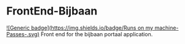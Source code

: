 # FrontEnd-Bijbaan
[![Generic badge](https://img.shields.io/badge/Runs on my machine-Passes-<COLOR>.svg)](https://shields.io/)
Front end for the bijbaan portaal application.
